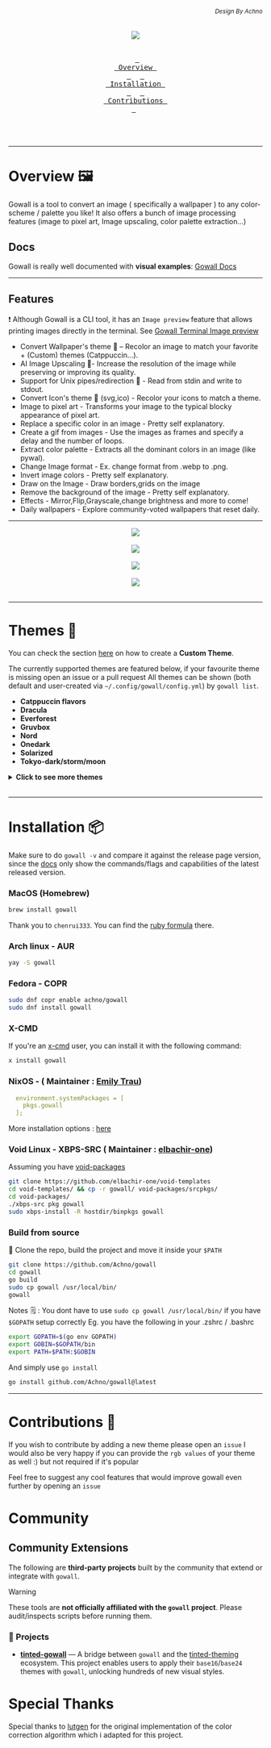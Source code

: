 ###### *<div align = right><sub>Design By Achno</sub></div>*
<div align = center><img src="assets/go-sticker-overlay-small.png"><br><br>

&ensp;[<kbd> <br> Overview <br> </kbd>](#overview-framed_picture)&ensp;
&ensp;[<kbd> <br> Installation <br> </kbd>](#installation-package)&ensp;
&ensp;[<kbd> <br> Contributions <br> </kbd>](#contributions-handshake)&ensp;
<br><br><br><br></div>

---

# Overview :framed_picture:

Gowall is a tool to convert an image ( specifically a wallpaper ) to any color-scheme / palette you like!
It also offers a bunch of image processing features (image to pixel art, Image upscaling, color palette extraction...)

## Docs
Gowall is really well documented with **visual examples**: [Gowall Docs](https://achno.github.io/gowall-docs/)

---

## Features

❗ Although Gowall is a CLI tool, it has an `Image preview` feature that allows
printing images directly in the terminal. See [Gowall Terminal Image preview](https://achno.github.io/gowall-docs/#image-preview)

- Convert Wallpaper's theme 👾 – Recolor an image to match your favorite + (Custom) themes (Catppuccin...).
- AI Image Upscaling 👾- Increase the resolution of the image while preserving or improving its quality.
- Support for Unix pipes/redirection 👾 - Read from stdin and write to stdout.
- Convert Icon's theme 👾 (svg,ico) - Recolor your icons to match a theme.
- Image to pixel art - Transforms your image to the typical blocky appearance of pixel art.
- Replace a specific color in an image - Pretty self explanatory.
- Create a gif from images - Use the images as frames and specify a delay and the number of loops.
- Extract color palette - Extracts all the dominant colors in an image (like pywal).
- Change Image format - Ex. change format from .webp to .png.
- Invert image colors - Pretty self explanatory.
- Draw on the Image - Draw borders,grids on the image
- Remove the background of the image - Pretty self explanatory.
- Effects - Mirror,Flip,Grayscale,change brightness and more to come!
- Daily wallpapers - Explore community-voted wallpapers that reset daily.

---

<div align="center"><img src="assets/custom.png"><br><br></div>

<div align="center"><img src="https://github.com/user-attachments/assets/4029e2b7-b8fd-4738-9334-20a6d01872c7"><br><br></div>

<div align="center"><img src="https://github.com/user-attachments/assets/c9ee11ae-ec99-4371-9daf-e98a66dc9db7"><br><br></div>

<div align="center"><img src="assets/invert.png"><br><br></div>

---

# Themes :art:

You can check the section [here](https://achno.github.io/gowall-docs/themes) on how to create a **Custom Theme**.

The currently supported themes are featured below, if your favourite theme is missing open an issue or a pull request
All themes can be shown (both default and user-created via `~/.config/gowall/config.yml`) by `gowall list`.

- **Catppuccin flavors**
- **Dracula**
- **Everforest**
- **Gruvbox**
- **Nord**
- **Onedark**
- **Solarized**
- **Tokyo-dark/storm/moon**

<details>
  <summary><strong>Click to see more themes</strong></summary>
  <ul>
    <li><strong>Arc Dark</strong></li>
    <li><strong>Atom Dark</strong></li>
    <li><strong>Atom One Light</strong></li>
    <li><strong>Cat Frappe/latte</strong></li>
    <li><strong>Cyberpunk</strong></li>
    <li><strong>Github Light (black & white)</strong></li>
    <li><strong>Kanagawa</strong></li>
    <li><strong>Material</strong></li>
    <li><strong>Melange (Dark & Light)</strong></li>
    <li><strong>Night Owl</strong></li>
    <li><strong>Oceanic Next</strong></li>
    <li><strong>Rose Pine</strong></li>
    <li><strong>Shades of Purple</strong></li>
    <li><strong>Sunset Aurant</strong></li>
    <li><strong>Sunset Saffron</strong></li>
    <li><strong>Sunset Tangerine</strong></li>
    <li><strong>Sweet</strong></li>
    <li><strong>Synthwave 84</strong></li>
  </ul>
</details>

<br>

---

# Installation :package:

Make sure to do `gowall -v` and compare it against the release page version,
since the [docs](https://achno.github.io/gowall-docs/installation) only show the commands/flags and capabilities of the latest released version.

### MacOS (Homebrew)

```sh
brew install gowall
```

Thank you to `chenrui333`. You can find the [ruby formula](https://github.com/Homebrew/homebrew-core/blob/b86ea8e19ae7bf087fab8e2d56cd623eec1e1cf9/Formula/g/gowall.rb) there.

### Arch linux - AUR

```sh
yay -S gowall
```
### Fedora - COPR

```sh
sudo dnf copr enable achno/gowall
sudo dnf install gowall
```

### X-CMD

If you're an [x-cmd](https://x-cmd.com/install/gowall) user, you can install it with the following command:

```sh
x install gowall
```

### NixOS - ( Maintainer : [Emily Trau](https://github.com/emilytrau))

```yaml
  environment.systemPackages = [
    pkgs.gowall
  ];
```

More installation options : [here](https://search.nixos.org/packages?channel=24.05&from=0&size=50&sort=relevance&type=packages&query=gowall)

### Void Linux - XBPS-SRC ( Maintainer : [elbachir-one](https://github.com/elbachir-one/))

Assuming you have [void-packages](https://github.com/void-linux/void-packages)

```sh
git clone https://github.com/elbachir-one/void-templates
cd void-templates/ && cp -r gowall/ void-packages/srcpkgs/
cd void-packages/
./xbps-src pkg gowall
sudo xbps-install -R hostdir/binpkgs gowall
```

### Build from source

🔨 Clone the repo, build the project and move it inside your `$PATH`

```sh
git clone https://github.com/Achno/gowall
cd gowall
go build
sudo cp gowall /usr/local/bin/
gowall
```

Notes 🗒️ : You dont have to use `sudo cp gowall /usr/local/bin/` if you have `$GOPATH` setup correctly
Eg. you have the following in your .zshrc / .bashrc

```sh
export GOPATH=$(go env GOPATH)
export GOBIN=$GOPATH/bin
export PATH=$PATH:$GOBIN
```

And simply use `go install`

```sh
go install github.com/Achno/gowall@latest
```
---

# Contributions :handshake:

If you wish to contribute by adding a new theme please open an `issue`
I would also be very happy if you can provide the `rgb values` of your theme as well :) but not required if it's popular

Feel free to suggest any cool features that would improve gowall even further by opening an `issue` 

# Community 

##  Community Extensions

The following are **third-party projects** built by the community that extend or integrate with `gowall`.

>[!Warning]
>These tools are **not officially affiliated with the `gowall` project**. Please audit/inspects scripts before running them.  

### 🔗 Projects

- [**tinted-gowall**](https://github.com/tinted-theming/tinted-gowall) — A bridge between `gowall` and the [tinted-theming](https://github.com/tinted-theming) ecosystem. This project enables users to apply their `base16`/`base24` themes with `gowall`, unlocking hundreds of new visual styles.


# Special Thanks

Special thanks to [lutgen](https://github.com/ozwaldorf/lutgen-rs) for the original implementation of the color correction algorithm which i adapted for this project.
